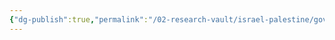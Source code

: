```yaml
---
{"dg-publish":true,"permalink":"/02-research-vault/israel-palestine/governments/palestinian-arab-front/","updated":"2025-08-28T00:43:54.192-04:00"}
---
```


